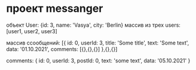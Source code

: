 # проект messanger
объект User: {id: 3, name: 'Vasya', city: 'Berlin}
массив из трех users: [user1, user2, user3]

массив ссообщений: [{
    id: 0,
    userId: 3,
    title: 'Some title',
    text: 'Some text',
    data: '01.10.2021',
    comments: [{},{},{}]
},{},{}]

comments: {
    id: 0,
    userId: 3,
    postId: 0,
    text: 'some text',
    data: '05.10.2021'
}